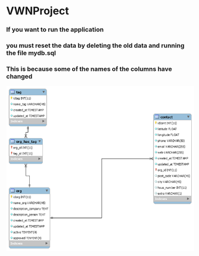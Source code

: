 # VWNProject
### If you want to run the application
### you must reset the data by deleting the old data and running the file mydb.sql
### This is because some of the names of the columns have changed
![alt text](https://github.com/Ahalhowidi/VWNProject/blob/Essam/mydb.png)
